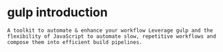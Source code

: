 # gulp introduction
`A toolkit to automate & enhance your workflow
Leverage gulp and the flexibility of JavaScript to automate slow, repetitive workflows and compose them into efficient build pipelines.`
